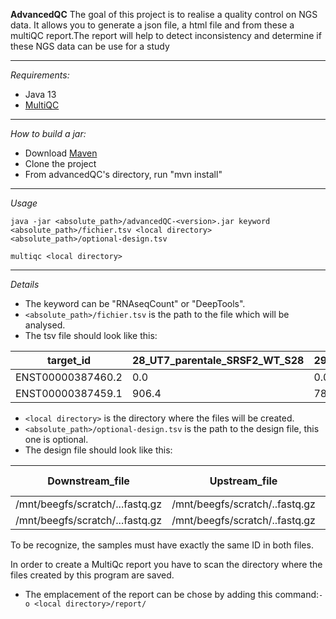 **AdvancedQC**
The goal of this project is to realise  a quality control on NGS data. It allows you to generate a json file, a html file and from these a multiQC report.The report will help to detect inconsistency and determine if these NGS data can be use for a study

--------
*Requirements:*
- Java 13
- [MultiQC](https://github.com/ewels/MultiQC)
-------
*How to build a jar:*
- Download [Maven](https://maven.apache.org/download.cgi)
- Clone the project
- From advancedQC's directory, run "mvn install"

------
*Usage*

`java -jar <absolute_path>/advancedQC-<version>.jar keyword <absolute_path>/fichier.tsv <local directory> <absolute_path>/optional-design.tsv`

`multiqc <local directory>`

-------
*Details*
- The keyword can be "RNAseqCount" or "DeepTools".
- `<absolute_path>/fichier.tsv` is the path to the file which will be analysed.
- The tsv file should look like this:  

 target_id	|28_UT7_parentale_SRSF2_WT_S28| 29_UT7_parentale_SRSF2_WT_S29
 ----------|------------------------------|-----------------------------
 ENST00000387460.2|	0.0|	0.0
 ENST00000387459.1|	906.4	|786.8710000000001

- `<local directory>` is the directory where the files will be created.
- `<absolute_path>/optional-design.tsv` is the path to the design file, this one is optional.
- The design file should look like this:

Downstream_file|	Upstream_file	|Sample_id	|Design 1|	Design 2
---------------|---------------|----------|--------|---------
/mnt/beegfs/scratch/...fastq.gz	|/mnt/beegfs/scratch/..fastq.gz|	28_UT7_parentale_SRSF2_WT_S28|	S1 |	T1 	
/mnt/beegfs/scratch/...fastq.gz	|/mnt/beegfs/scratch/..fastq.gz|	29_UT7_parentale_SRSF2_WT_S29|	S2	| T2 	

To be recognize, the samples must have exactly the same ID in both files.

In order to create a MultiQc report you have to scan the directory where the files created by this program are saved.
- The emplacement of the report can be chose by adding this command:`-o <local directory>/report/`

